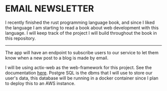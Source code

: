 # EMAIL NEWSLETTER

I recently finished the rust programming language book, and since I liked the language I am starting to read a book about web development with this language. I will keep track of the project I will build throughout the book in this repository.

---

The app will have an endpoint to subscribe users to our service to let them know when a new post to a blog is made by email.

I will be using actix-web as the web-framework for this project. See the documentation [here](https://actix.rs). Postgre SQL is the dbms that I will use to store our user's data, this database will be running in a docker container since I plan to deploy this to an AWS instance.
